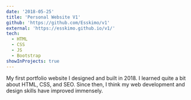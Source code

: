 ```yaml
---
date: '2018-05-25'
title: 'Personal Website V1'
github: 'https://github.com/Esskimo/v1'
external: 'https://esskimo.github.io/v1/'
tech:
  - HTML
  - CSS
  - JS
  - Bootstrap
showInProjects: true
---
```


My first portfolio website I designed and built in 2018. I learned quite a bit about HTML, CSS, and SEO. Since then, I think my web development and design skills have improved immensely.
